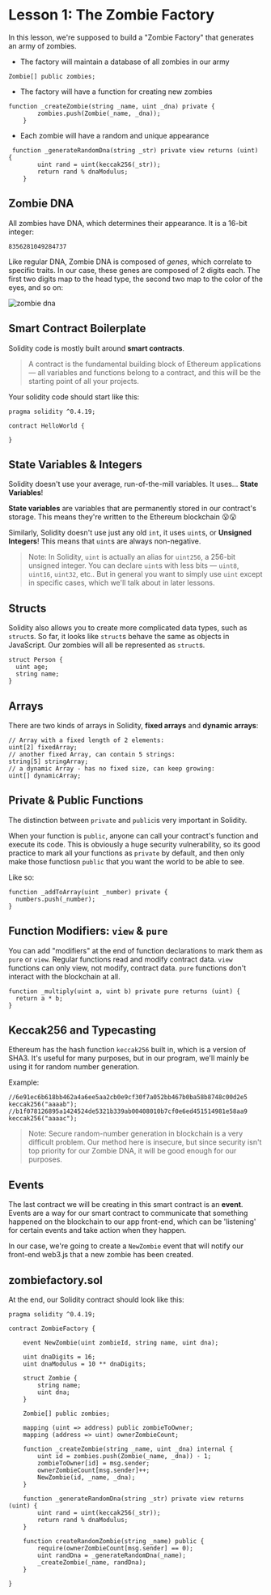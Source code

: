 # Lesson 1: The Zombie Factory

In this lesson, we're supposed to build a "Zombie Factory" that generates an army of zombies. 

- The factory will maintain a database of all zombies in our army
```
Zombie[] public zombies;
```
- The factory will have a function for creating new zombies
```
function _createZombie(string _name, uint _dna) private {
        zombies.push(Zombie(_name, _dna));
    } 

```
- Each zombie will have a random and unique appearance
```
 function _generateRandomDna(string _str) private view returns (uint) {
        uint rand = uint(keccak256(_str));
        return rand % dnaModulus;
    }
```

## Zombie DNA
All zombies have DNA, which determines their appearance. It is a 16-bit integer:
```
8356281049284737
```
Like regular DNA, Zombie DNA is composed of *genes*, which correlate to specific traits. In our case, these genes are composed of 2 digits each. The first two digits map to the head type, the second two map to the color of the eyes, and so on:

![zombie dna](https://cryptozombies.io/images/feature-zombie-dna.png)

## Smart Contract Boilerplate

Solidity code is mostly built around **smart contracts**. 

> A contract is the fundamental building block of Ethereum applications — all variables and functions belong to a contract, and this will be the starting point of all your projects.

Your solidity code should start like this:
```
pragma solidity ^0.4.19;

contract HelloWorld {

}
```
## State Variables & Integers

Solidity doesn't use your average, run-of-the-mill variables. It uses... **State Variables**!

**State variables** are variables that are permanently stored in our contract's storage. This means they're written to the Ethereum blockchain :open_mouth::open_mouth:

Similarly, Solidity doesn't use just any old `int`, it uses `uint`s, or **Unsigned Integers**! This means that `uint`s are always non-negative.

> Note: In Solidity, `uint` is actually an alias for `uint256`, a 256-bit unsigned integer. You can declare `uint`s with less bits — `uint8`, `uint16`, `uint32`, etc.. But in general you want to simply use `uint` except in specific cases, which we'll talk about in later lessons.


## Structs

Solidity also allows you to create more complicated data types, such as `struct`s. So far, it looks like `struct`s behave the same as objects in JavaScript. Our zombies will all be represented as `struct`s.

```
struct Person {
  uint age;
  string name;
}
```

## Arrays 

There are two kinds of arrays in Solidity, **fixed arrays** and **dynamic arrays**:
```
// Array with a fixed length of 2 elements:
uint[2] fixedArray;
// another fixed Array, can contain 5 strings:
string[5] stringArray;
// a dynamic Array - has no fixed size, can keep growing:
uint[] dynamicArray;
```

## Private & Public Functions

The distinction between `private` and `public`is very important in Solidity.

When your function is `public`, anyone can call your contract's function and execute its code. This is obviously a huge security vulnerability, so its good practice to mark all your functions as `private` by default, and then only make those functiosn `public` that you want the world to be able to see.

Like so: 
```
function _addToArray(uint _number) private {
  numbers.push(_number);
}
```

## Function Modifiers: `view` & `pure`

You can add "modifiers" at the end of function declarations to mark them as `pure` or `view`. Regular functions read and modify contract data. `view` functions can only view, not modify, contract data. `pure` functions don't interact with the blockchain at all.

```
function _multiply(uint a, uint b) private pure returns (uint) {
  return a * b;
}
```

## Keccak256 and Typecasting

Ethereum has the hash function `keccak256` built in, which is a version of SHA3. It's useful for many purposes, but in our program, we'll mainly be using it for random number generation. 

Example:
```
//6e91ec6b618bb462a4a6ee5aa2cb0e9cf30f7a052bb467b0ba58b8748c00d2e5
keccak256("aaaab");
//b1f078126895a1424524de5321b339ab00408010b7cf0e6ed451514981e58aa9
keccak256("aaaac");
```

> Note: Secure random-number generation in blockchain is a very difficult problem. Our method here is insecure, but since security isn't top priority for our Zombie DNA, it will be good enough for our purposes.

## Events

The last contract we will be creating in this smart contract is an **event**. Events are a way for our smart contract to communicate that something happened on the blockchain to our app front-end, which can be 'listening' for certain events and take action when they happen.

In our case, we're going to create a `NewZombie` event that will notify our front-end web3.js that a new zombie has been created.

## zombiefactory.sol

At the end, our Solidity contract should look like this:

```
pragma solidity ^0.4.19;

contract ZombieFactory {

    event NewZombie(uint zombieId, string name, uint dna);

    uint dnaDigits = 16;
    uint dnaModulus = 10 ** dnaDigits;

    struct Zombie {
        string name;
        uint dna;
    }

    Zombie[] public zombies;

    mapping (uint => address) public zombieToOwner;
    mapping (address => uint) ownerZombieCount;

    function _createZombie(string _name, uint _dna) internal {
        uint id = zombies.push(Zombie(_name, _dna)) - 1;
        zombieToOwner[id] = msg.sender;
        ownerZombieCount[msg.sender]++;
        NewZombie(id, _name, _dna);
    }

    function _generateRandomDna(string _str) private view returns (uint) {
        uint rand = uint(keccak256(_str));
        return rand % dnaModulus;
    }

    function createRandomZombie(string _name) public {
        require(ownerZombieCount[msg.sender] == 0);
        uint randDna = _generateRandomDna(_name);
        _createZombie(_name, randDna);
    }

}

```

